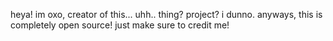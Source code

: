 heya! im oxo, creator of this... uhh.. thing? project? i dunno. anyways, this is completely open source! just make sure to credit me!
